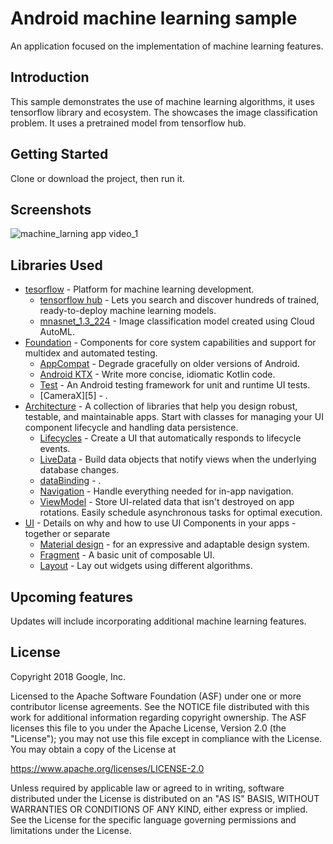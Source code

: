 Android machine learning sample
=================

An application focused on the implementation of machine learning features.


Introduction
------------

This sample demonstrates the use of machine learning algorithms, it uses tensorflow library and
ecosystem. The showcases the image classification problem. It uses a pretrained model from
tensorflow hub.

Getting Started
---------------

Clone or download the project, then run it.

Screenshots
-----------

![machine_larning app video_1](screenshots/video1.gif "Machine learning app")

Libraries Used
--------------

* [tesorflow][101] - Platform for machine learning development.
    * [tensorflow hub][102] - Lets you search and discover hundreds of trained, ready-to-deploy
      machine learning models.
    * [mnasnet_1.3_224][103] - Image classification model created using Cloud AutoML.
* [Foundation][0] - Components for core system capabilities and support for multidex and automated
  testing.
    * [AppCompat][1] - Degrade gracefully on older versions of Android.
    * [Android KTX][2] - Write more concise, idiomatic Kotlin code.
    * [Test][4] - An Android testing framework for unit and runtime UI tests.
    * [CameraX][5] - .
* [Architecture][10] - A collection of libraries that help you design robust, testable, and
  maintainable apps. Start with classes for managing your UI component lifecycle and handling data
  persistence.
    * [Lifecycles][12] - Create a UI that automatically responds to lifecycle events.
    * [LiveData][13] - Build data objects that notify views when the underlying database changes.
    * [dataBinding][18] - .
    * [Navigation][14] - Handle everything needed for in-app navigation.
    * [ViewModel][17] - Store UI-related data that isn't destroyed on app rotations. Easily schedule
      asynchronous tasks for optimal execution.
* [UI][30] - Details on why and how to use UI Components in your apps - together or separate
    * [Material design][32] - for an expressive and adaptable design system.
    * [Fragment][34] - A basic unit of composable UI.
    * [Layout][35] - Lay out widgets using different algorithms.

[0]: https://developer.android.com/jetpack/components

[1]: https://developer.android.com/topic/libraries/support-library/packages#v7-appcompat

[2]: https://developer.android.com/kotlin/ktx

[4]: https://developer.android.com/training/testing/

[10]: https://developer.android.com/jetpack/arch/

[12]: https://developer.android.com/topic/libraries/architecture/lifecycle

[13]: https://developer.android.com/topic/libraries/architecture/livedata

[14]: https://developer.android.com/topic/libraries/architecture/navigation/

[17]: https://developer.android.com/topic/libraries/architecture/viewmodel

[18]: https://developer.android.com/topic/libraries/data-binding

[30]: https://developer.android.com/guide/topics/ui

[32]: https://material.io/develop/android

[34]: https://developer.android.com/guide/components/fragments

[35]: https://developer.android.com/guide/topics/ui/declaring-layout

[101]:  https://www.tensorflow.org/

[102]: https://tfhub.dev/

[103]: https://tfhub.dev/tensorflow/lite-model/mnasnet_1.3_224/1/metadata/1


Upcoming features
-----------------
Updates will include incorporating additional machine learning features.

License
-------

Copyright 2018 Google, Inc.

Licensed to the Apache Software Foundation (ASF) under one or more contributor license agreements.
See the NOTICE file distributed with this work for additional information regarding copyright
ownership. The ASF licenses this file to you under the Apache License, Version 2.0 (the "License");
you may not use this file except in compliance with the License. You may obtain a copy of the
License at

https://www.apache.org/licenses/LICENSE-2.0

Unless required by applicable law or agreed to in writing, software distributed under the License is
distributed on an "AS IS" BASIS, WITHOUT WARRANTIES OR CONDITIONS OF ANY KIND, either express or
implied. See the License for the specific language governing permissions and limitations under the
License.